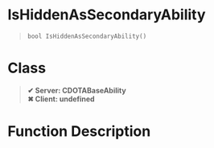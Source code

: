 # IsHiddenAsSecondaryAbility
> `bool IsHiddenAsSecondaryAbility()`
# Class
> __✔ Server: CDOTABaseAbility__  
> __✖ Client: undefined__  
# Function Description

